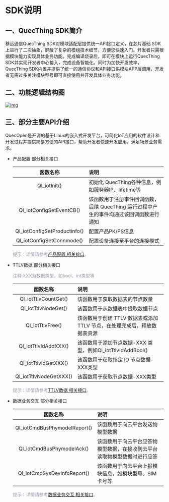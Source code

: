 # SDK说明

## __一、QuecThing SDK简介__
移远通信QuecThing SDK对模块适配层提供统一API接口定义，在芯片基础 SDK 上进行了二次抽象，屏蔽了复杂的模组技术细节，方便您快速入门。开发者只需根据模块能力实现具体业务功能。完成编译烧录后，即可在模块上运行QuecThing SDK并实现开发者中心接入，完成设备智能化。同时为加快开发效率，QuecThing SDK内置并提供了统一的通信协议和API接口供模块APP层调用，开发者无需过多关注模块型号即可直接使用并开发具体业务功能。


## __二、功能逻辑结构图__

<a data-fancybox title="img" href="/deviceDevelop/cellular/speediness/resource/QuecOpen/Speediness-QuecOpen-04.png">![img](/deviceDevelop/cellular/speediness/resource/QuecOpen/Speediness-QuecOpen-04.png)</a>

## __三、部分主要API介绍__

QuecOpen是开源的基于Linux的嵌入式开发平台，可简化IoT应用的软件设计和开发过程并提供简易方便的API接口，帮助开发者快速开发应用，满足场景业务需求。


* 产品配置 部分相关接口

	|函数名称|说明|
	| :-------------:| :-------------|
	| Ql_iotInit() |初始化 QuecThing各种信息，例如服务器IP、lifetime等|
	| Ql_iotConfigSetEventCB() |该函数用于注册事件回调函数，后续 QuecThing 运行过程中产生的事件均通过该回调函数进行通知|
	| Ql_iotConfigSetProductinfo() |配置产品PK/PS信息|
	| Ql_iotConfigSetConnmode() |配置设备连接至平台的连接模式 |

	<font color=#999AAA >提示：详情请参考[产品配置 相关接口](/deviceDevelop/cellular/QuecOpen/api/cellular-quecopen-api-02.md)。</font>


* TTLV数据 部分相关接口 

    <font color=#999AAA >注释:XXX为数据类型，如bool、int类型等</font>

	|函数名称|说明|
	| :-------------:| :-------------|
	| Ql_iotTtlvCountGet() |该函数用于获取数据表的节点数量|
	| Ql_iotTtlvNodeGet() |该函数用于从数据表中提取数据节点|
	| Ql_iotTtlvFree() |该函数用于创建 TTLV 数据表或添加 TTLV 节点，在处理完成后，释放数据表资源|
	| Ql_iotTtlvIdAddXXX() |该函数用于添加节点数据-XXX 类型，例如Ql_iotTtlvIdAddBool()|
	| Ql_iotTtlvIdGetXXX() |该函数用于获取指定 ID 节点数据-XXX类型|
	| Ql_iotTtlvNodeGetXXX() |该函数用于获取节点数据-XXX类型|

	<font color=#999AAA >提示：详情请参考[TTLV数据 相关接口](/deviceDevelop/cellular/QuecOpen/api/cellular-quecopen-api-04.md)。</font>


* 数据业务交互 部分相关接口

	|函数名称|说明|
	| :-------------:| :-------------|
	| Ql_iotCmdBusPhymodelReport() |该函数用于向云平台发送物模型数据|
	| Ql_iotCmdBusPhymodelAck() |该函数用于向云平台应答物模型数据，在接收到云平台读取物模型数据时进行应答|
	| Ql_iotCmdSysDevInfoReport() |该函数用于向云平台上报模块信息，如模块型号、SIM 卡号等|

	<font color=#999AAA >提示：详情请参考[数据业务交互 相关接口](/deviceDevelop/cellular/QuecOpen/api/cellular-quecopen-api-03.md)。</font>
